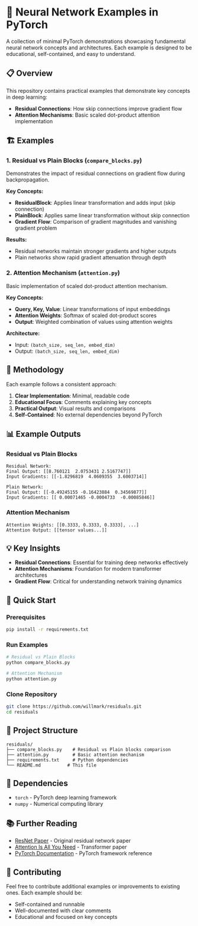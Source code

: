 # 🧠 Neural Network Examples in PyTorch

A collection of minimal PyTorch demonstrations showcasing fundamental neural network concepts and architectures. Each example is designed to be educational, self-contained, and easy to understand.

## 📋 Overview

This repository contains practical examples that demonstrate key concepts in deep learning:

- **Residual Connections**: How skip connections improve gradient flow
- **Attention Mechanisms**: Basic scaled dot-product attention implementation

## 🏗️ Examples

### 1. Residual vs Plain Blocks (`compare_blocks.py`)

Demonstrates the impact of residual connections on gradient flow during backpropagation.

**Key Concepts:**
- **ResidualBlock**: Applies linear transformation and adds input (skip connection)
- **PlainBlock**: Applies same linear transformation without skip connection
- **Gradient Flow**: Comparison of gradient magnitudes and vanishing gradient problem

**Results:**
- Residual networks maintain stronger gradients and higher outputs
- Plain networks show rapid gradient attenuation through depth

### 2. Attention Mechanism (`attention.py`)

Basic implementation of scaled dot-product attention mechanism.

**Key Concepts:**
- **Query, Key, Value**: Linear transformations of input embeddings
- **Attention Weights**: Softmax of scaled dot-product scores
- **Output**: Weighted combination of values using attention weights

**Architecture:**
- Input: `(batch_size, seq_len, embed_dim)`
- Output: `(batch_size, seq_len, embed_dim)`

## 🔬 Methodology

Each example follows a consistent approach:

1. **Clear Implementation**: Minimal, readable code
2. **Educational Focus**: Comments explaining key concepts
3. **Practical Output**: Visual results and comparisons
4. **Self-Contained**: No external dependencies beyond PyTorch

## 📊 Example Outputs

### Residual vs Plain Blocks
```
Residual Network:
Final Output: [[8.760121  2.0753431 2.5167747]]
Input Gradients: [[-1.8296819  4.0609355  3.6003714]]

Plain Network:
Final Output: [[-0.49245155 -0.16423884  0.34569877]]
Input Gradients: [[ 0.00071465 -0.0004733  -0.00085846]]
```

### Attention Mechanism
```
Attention Weights: [[0.3333, 0.3333, 0.3333], ...]
Attention Output: [[tensor values...]]
```

## 💡 Key Insights

- **Residual Connections**: Essential for training deep networks effectively
- **Attention Mechanisms**: Foundation for modern transformer architectures
- **Gradient Flow**: Critical for understanding network training dynamics

## 🚀 Quick Start

### Prerequisites
```bash
pip install -r requirements.txt
```

### Run Examples
```bash
# Residual vs Plain Blocks
python compare_blocks.py

# Attention Mechanism
python attention.py
```

### Clone Repository
```bash
git clone https://github.com/willmark/residuals.git
cd residuals
```

## 📁 Project Structure

```
residuals/
├── compare_blocks.py    # Residual vs Plain blocks comparison
├── attention.py         # Basic attention mechanism
├── requirements.txt     # Python dependencies
└── README.md          # This file
```

## 🔧 Dependencies

- `torch` - PyTorch deep learning framework
- `numpy` - Numerical computing library



## 📚 Further Reading

- [ResNet Paper](https://arxiv.org/abs/1512.03385) - Original residual network paper
- [Attention Is All You Need](https://arxiv.org/abs/1706.03762) - Transformer paper
- [PyTorch Documentation](https://pytorch.org/docs/) - PyTorch framework reference

## 🤝 Contributing

Feel free to contribute additional examples or improvements to existing ones. Each example should be:
- Self-contained and runnable
- Well-documented with clear comments
- Educational and focused on key concepts
